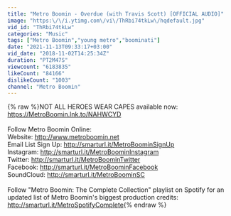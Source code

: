 ```yaml
---
title: "Metro Boomin - Overdue (with Travis Scott) [OFFICIAL AUDIO]"
image: "https:\/\/i.ytimg.com\/vi\/ThRbi74tkLw\/hqdefault.jpg"
vid_id: "ThRbi74tkLw"
categories: "Music"
tags: ["Metro Boomin","young metro","boominati"]
date: "2021-11-13T09:33:17+03:00"
vid_date: "2018-11-02T14:25:34Z"
duration: "PT2M47S"
viewcount: "6183835"
likeCount: "84166"
dislikeCount: "1003"
channel: "Metro Boomin"
---
```

{% raw %}NOT ALL HEROES WEAR CAPES available now: <a rel="nofollow" target="blank" href="https://MetroBoomin.lnk.to/NAHWCYD">https://MetroBoomin.lnk.to/NAHWCYD</a><br /><br />Follow Metro Boomin Online:<br />Website: <a rel="nofollow" target="blank" href="http://www.metroboomin.net">http://www.metroboomin.net</a><br />Email List Sign Up: <a rel="nofollow" target="blank" href="http://smarturl.it/MetroBoominSignUp">http://smarturl.it/MetroBoominSignUp</a><br />Instagram: <a rel="nofollow" target="blank" href="http://smarturl.it/MetroBoominInstagram">http://smarturl.it/MetroBoominInstagram</a><br />Twitter: <a rel="nofollow" target="blank" href="http://smarturl.it/MetroBoominTwitter">http://smarturl.it/MetroBoominTwitter</a><br />Facebook: <a rel="nofollow" target="blank" href="http://smarturl.it/MetroBoominFacebook">http://smarturl.it/MetroBoominFacebook</a><br />SoundCloud: <a rel="nofollow" target="blank" href="http://smarturl.it/MetroBoominSC">http://smarturl.it/MetroBoominSC</a><br /><br />Follow &quot;Metro Boomin: The Complete Collection&quot; playlist on Spotify for an updated list of Metro Boomin's biggest production credits: <a rel="nofollow" target="blank" href="http://smarturl.it/MetroSpotifyComplete">http://smarturl.it/MetroSpotifyComplete</a>{% endraw %}

